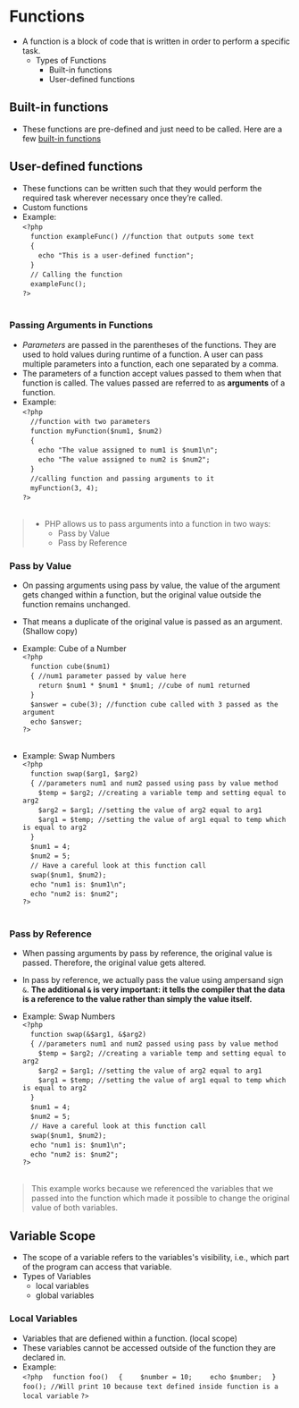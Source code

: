 # Functions
- A function is a block of code that is written in order to perform a specific task.
    - Types of Functions
        - Built-in functions
        - User-defined functions

## Built-in functions
- These functions are pre-defined and just need to be called. Here are a few [built-in functions](https://www.php.net/manual/en/indexes.functions.php)

## User-defined functions
- These functions can be written such that they would perform the required task wherever necessary once they’re called.
- Custom functions
- Example: <br/>
`<?php`<br/>
&emsp;`function exampleFunc() //function that outputs some text`<br/>
&emsp;`{`<br/>
&emsp;&emsp;`echo "This is a user-defined function";`<br/>
&emsp;`}`<br/>
&emsp;`// Calling the function`<br/>
&emsp;`exampleFunc();`<br/>
`?>`<br/><br/>

### Passing Arguments in Functions
- *Parameters* are passed in the parentheses of the functions. They are used to hold values during runtime of a function. A user can pass multiple parameters into a function, each one separated by a comma.
- The parameters of a function accept values passed to them when that function is called. The values passed are referred to as **arguments** of a function.
- Example: <br/>
`<?php`<br/>
&emsp;`//function with two parameters`<br/>
&emsp;`function myFunction($num1, $num2)`<br/>
&emsp;`{`<br/>
&emsp;&emsp;`echo "The value assigned to num1 is $num1\n";`<br/>
&emsp;&emsp;`echo "The value assigned to num2 is $num2";`<br/>
&emsp;`}`<br/>
&emsp;`//calling function and passing arguments to it`<br/>
&emsp;`myFunction(3, 4);`<br/>
`?>`<br/><br/>

>- PHP allows us to pass arguments into a function in two ways:
>    - Pass by Value
>    - Pass by Reference

### Pass by Value
- On passing arguments using pass by value, the value of the argument gets changed within a function, but the original value outside the function remains unchanged. 
- That means a duplicate of the original value is passed as an argument.(Shallow copy)

- Example: Cube of a Number <br/>
`<?php`<br/>
&emsp;`function cube($num1)`<br/>
&emsp;`{ //num1 parameter passed by value here`<br/>
&emsp;&emsp;`return $num1 * $num1 * $num1; //cube of num1 returned`  <br/>
&emsp;`}`<br/>
&emsp;`$answer = cube(3); //function cube called with 3 passed as the argument`<br/>
&emsp;`echo $answer;`<br/>
`?>`<br/><br/>

- Example: Swap Numbers<br/>
`<?php`<br/>
&emsp;`function swap($arg1, $arg2)`<br/>
&emsp;`{ //parameters num1 and num2 passed using pass by value method`<br/>
&emsp;&emsp;`$temp = $arg2; //creating a variable temp and setting equal to arg2`<br/>
&emsp;&emsp;`$arg2 = $arg1; //setting the value of arg2 equal to arg1`<br/>
&emsp;&emsp;`$arg1 = $temp; //setting the value of arg1 equal to temp which is equal to arg2`<br/>
&emsp;`}`<br/>
&emsp;`$num1 = 4;`<br/>
&emsp;`$num2 = 5;`<br/>
&emsp;`// Have a careful look at this function call`<br/>
&emsp;`swap($num1, $num2);`<br/>
&emsp;`echo "num1 is: $num1\n";`<br/>
&emsp;`echo "num2 is: $num2";`<br/>
`?>`<br/><br/>

### Pass by Reference
- When passing arguments by pass by reference, the original value is passed. Therefore, the original value gets altered. 
- In pass by reference, we actually pass the value using ampersand sign `&`. **The additional `&` is very important: it tells the compiler that the data is a reference to the value rather than simply the value itself.**

- Example: Swap Numbers<br/>
`<?php`<br/>
&emsp;`function swap(&$arg1, &$arg2)`<br/>
&emsp;`{ //parameters num1 and num2 passed using pass by value method`<br/>
&emsp;&emsp;`$temp = $arg2; //creating a variable temp and setting equal to arg2`<br/>
&emsp;&emsp;`$arg2 = $arg1; //setting the value of arg2 equal to arg1`<br/>
&emsp;&emsp;`$arg1 = $temp; //setting the value of arg1 equal to temp which is equal to arg2`<br/>
&emsp;`}`<br/>
&emsp;`$num1 = 4;`<br/>
&emsp;`$num2 = 5;`<br/>
&emsp;`// Have a careful look at this function call`<br/>
&emsp;`swap($num1, $num2);`<br/>
&emsp;`echo "num1 is: $num1\n";`<br/>
&emsp;`echo "num2 is: $num2";`<br/>
`?>`<br/><br/>
> This example works because we referenced the variables that we passed into the function which made it possible to change the original value of both variables.

## Variable Scope 
- The scope of a variable refers to the variables's visibility, i.e., which part of the program can access that variable.
- Types of Variables
    - local variables
    - global variables

### Local Variables
- Variables that are defiened within a function. (local scope)
- These variables cannot be accessed outside of the function they are declared in.
- Example: <br/>
    `<?php`
    &emsp;`function foo()`
    &emsp;`{`
    &emsp;&emsp;`$number = 10;`
    &emsp;&emsp;`echo $number;`
    &emsp;`}`
    &emsp;`foo(); //Will print 10 because text defined inside function is a local variable`
    `?>`